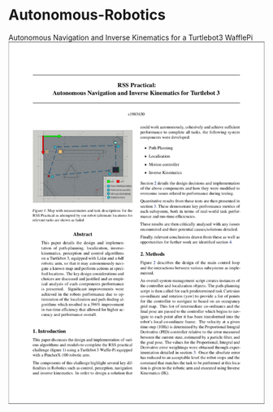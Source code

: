 # Autonomous-Robotics
Autonomous Navigation and Inverse Kinematics for a Turtlebot3 WafflePi
![Alt text](https://github.com/spiketg/Autonomous-Robotics/raw/master/Paper.png)
